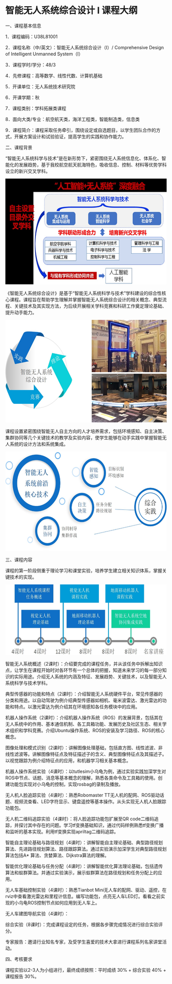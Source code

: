 # 智能无人系统综合设计 I 课程大纲

一、课程基本信息

1．课程编码：U38L81001

2．课程名称（中/英文）：智能无人系统综合设计（I）/ Comprehensive Design of Intelligent Unmanned System（I）

3．课程学时/学分：48/3

4．先修课程：高等数学、线性代数、计算机基础

5．开课单位：无人系统技术研究院

6．开课学期：秋

7．课程类别：学科拓展类课程

8．面向大类/专业：航空航天类，海洋工程类，智能制造类，信息类

9．课程简介：课程采取任务牵引，围绕设定或自选题目，以学生团队合作的方式，开展方案设计和试验验证，提高学生的实践和协作能力。

二、课程背景

“智能无人系统科学与技术”是在新形势下，紧密围绕无人系统信息化、体系化、智能化的发展趋势，基于我校航空航天航海特色，吸收信息、控制、材料等优势学科设立的新兴交叉学科。

<div align=left><img src="https://github.com/cavayangtao/npurobocourse/blob/main/fig/background.jpg" width="600" height="330"/></div>

《智能无人系统综合设计》是基于“智能无人系统科学与技术”学科建设的综合性核心课程。课程旨在帮助学生理解并掌握智能无人系统综合设计的相关概念、典型流程、关键技术及其实现方法，为后续开展相关学科竞赛和科研工作奠定理论基础、提升动手能力。

<div align=left><img src="https://github.com/cavayangtao/npurobocourse/blob/main/fig/overview.jpg" width="600" height="320"/></div>

课程设置紧密围绕智能无人自主方向的人才培养需求，包括环境感知、自主决策、集群协同等几个关键技术的教学及实验内容，使学生能够在动手实践中掌握智能无人系统的设计方法和系统集成。

<div align=left><img src="https://github.com/cavayangtao/npurobocourse/blob/main/fig/module.jpg" width="600" height="310"/></div>

三、课程内容

课程的第一阶段侧重于理论学习和课堂实验，培养学生建立相关知识体系，掌握关键技术的实现。

<div align=left><img src="https://github.com/cavayangtao/npurobocourse/blob/main/fig/schedule.jpg" width="600" height="220"/></div>

智能无人系统概述（2课时）：介绍要完成的课程任务，并从该任务中拆解出知识点，让学生在课程开始时对各环节有一个总体的把握，知道未来学习的每一部分知识的实际用途。介绍无人系统的内涵及特征、发展趋势、关键技术，以及智能无人系统科学与技术学科。

典型传感器的功能和特点（2课时）：介绍智能无人系统硬件平台，常见传感器的分类和用途。以自动驾驶为例介绍典型传感器如相机、毫米波雷达、激光雷达的功能和特点。以激光雷达为例介绍其在环境感知各任务模块中的应用。

机器人操作系统（2课时）：介绍机器人操作系统（ROS）的发展背景，包括其在无人系统中的作用、基本通信机制、各工具箱功能、发展历史及社区生态、相关学术组织和学科竞赛。介绍Ubuntu操作系统、ROS的安装及学习路径、ROS的核心概念。

图像处理和模式识别（2课时）：讲解图像处理基础，包括直方图、线性滤波、非线性滤波等。讲解图像特征点及特征描述子的含义、典型图像特征点及其描述子。以视觉跟踪为例介绍特征点的应用，和机器学习相关基本概念。

机器人操作系统实验（4课时）：以tutlesim小乌龟为例，通过实验实践加深学生对ROS中节点、话题、消息等基本概念的理解，熟悉各类命令及工具箱的使用。创建功能包实现对小乌龟的控制，实现rosbag的录制及播放。

无人机人脸追踪实验（4课时）：熟悉Robomaster TT无人机的配网、ROS驱动话题、视频流查看、LED字符显示、键盘遥控等基本操作。从头实现无人机人脸跟踪功能包。

无人机二维码追踪实验（4课时）：将人脸追踪功能包扩展至QR code二维码追踪，并探讨其中存在的问题。学习tf变换基础知识，通过代码样例熟悉tf变换广播和监听的基本实现。利用tf变换实现apriltag二维码追踪。

智能自主理论基础与路径规划（4课时）：讲解智能自主理论基础、典型路径规划算法、先进路径规划算法、路径跟踪算法。通过实验演示加深学生对典型路径规划算法包括A* 算法、贪婪算法、Dijkstra算法的理解。

智能优化理论基础与任务分配（4课时）：讲解智能优化算法理论基础，包括遗传算法和蚁群算法。并通过实验演示，展示蚁群算法在路径规划和任务分配上的应用。

无人车基础控制实验（4课时）：熟悉Tianbot Mini无人车的配网、驱动、遥控，在rviz中查看激光雷达和里程计信息。编写功能包，点亮无人车LED灯。看看之前实现的小乌龟ROS控制节点如何应用到无人车上。

无人车建图导航实验（4课时）：

综合实验（8课时）：完成课程设定的任务，根据各步骤完成情况进行综合实验评分。

专家报告：邀请行业知名专家，及受学生喜爱的技术大拿进行课程系列名家讲堂活动。

四、考核要求

课程实验以2-3人为小组进行，最终成绩按照：平时成绩 30% + 综合实验 40% + 课程报告 30%。
